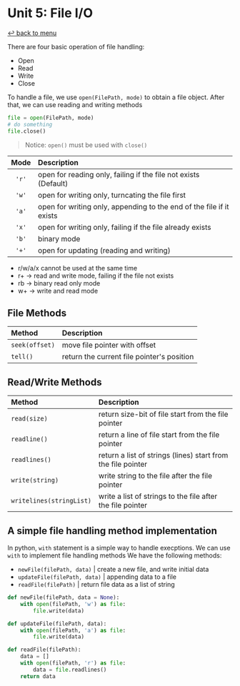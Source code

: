 # Unit 5: File I/O
[↩️ back to menu](../../README.md)

There are four basic operation of file handling:
- Open 
- Read
- Write
- Close

To handle a file, we use `open(FilePath, mode)` to obtain a file object. After that, we can use reading and writing methods

```python
file = open(FilePath, mode)
# do something
file.close()
```
> Notice: `open()` must be used with `close()`

|Mode |Description|
|:---:|:----------|
|`'r'`|open for reading only, failing if the file not exists (Default)|
|`'w'`|open for writing only, turncating the file first|
|`'a'`|open for writing only, appending to the end of the file if it exists|
|`'x'`|open for writing only, failing if the file already exists|
|`'b'`|binary mode|
|`'+'`|open for updating (reading and writing)|
- r/w/a/x cannot be used at the same time
- r+ -> read and write mode, failing if the file not exists
- rb -> binary read only mode
- w+ -> write and read mode

## File Methods
|Method|Description|
|:-----|:----------|
|`seek(offset)`|move file pointer with offset|
|`tell()`|return the current file pointer's position|

## Read/Write Methods
|Method|Description|
|:-----|:----------|
|`read(size)`|return size-bit of file start from the file pointer|
|`readline()`|return a line of file start from the file pointer|
|`readlines()`|return a list of strings (lines) start from  the file pointer|
|`write(string)`|write string to the file after the file pointer|
|`writelines(stringList)`|write a list of strings to the file after the file pointer|

## A simple file handling method implementation
In python, `with` statement is a simple way to handle execptions. We can use `with` to implement file handling methods
We have the following methods:
- `newFile(filePath, data)` | create a new file, and write initial data
- `updateFile(filePath, data)` | appending data to a file
- `readFile(filePath)` | return file data as a list of string

```python
def newFile(filePath, data = None):
    with open(filePath, 'w') as file:
        file.write(data)

def updateFile(filePath, data):
    with open(filePath, 'a') as file:
        file.write(data)

def readFile(filePath):
    data = []
    with open(filePath, 'r') as file:
        data = file.readlines()
    return data
```